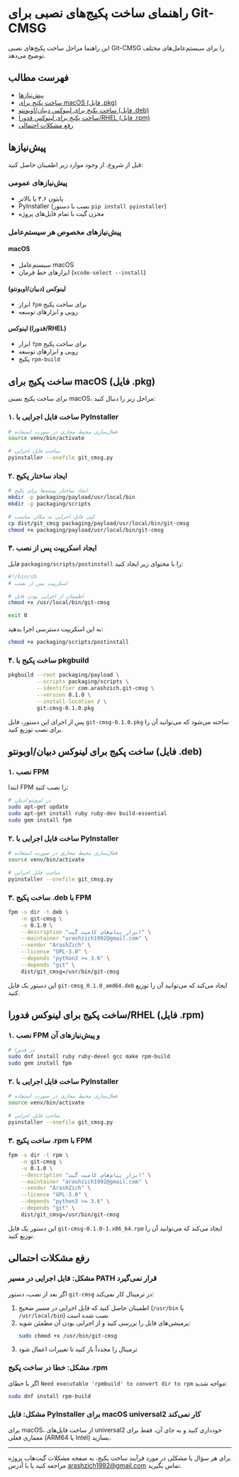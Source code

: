 # راهنمای ساخت پکیج‌های نصبی برای Git-CMSG

این راهنما مراحل ساخت پکیج‌های نصبی Git-CMSG را برای سیستم‌عامل‌های مختلف توضیح می‌دهد.

## فهرست مطالب

- [پیش‌نیازها](#پیش‌نیازها)
- [ساخت پکیج برای macOS (فایل .pkg)](#ساخت-پکیج-برای-macos-فایل-pkg)
- [ساخت پکیج برای لینوکس دبیان/اوبونتو (فایل .deb)](#ساخت-پکیج-برای-لینوکس-دبیاناوبونتو-فایل-deb)
- [ساخت پکیج برای لینوکس فدورا/RHEL (فایل .rpm)](#ساخت-پکیج-برای-لینوکس-فدوراrhel-فایل-rpm)
- [رفع مشکلات احتمالی](#رفع-مشکلات-احتمالی)

## پیش‌نیازها

قبل از شروع، از وجود موارد زیر اطمینان حاصل کنید:

### پیش‌نیازهای عمومی
- پایتون ۳.۶ یا بالاتر
- PyInstaller (نصب با دستور `pip install pyinstaller`)
- مخزن گیت با تمام فایل‌های پروژه

### پیش‌نیازهای مخصوص هر سیستم‌عامل

#### macOS
- سیستم‌عامل macOS
- ابزارهای خط فرمان (`xcode-select --install`)

#### لینوکس (دبیان/اوبونتو)
- ابزار `fpm` برای ساخت پکیج
- روبی و ابزارهای توسعه

#### لینوکس (فدورا/RHEL)
- ابزار `fpm` برای ساخت پکیج
- روبی و ابزارهای توسعه
- پکیج `rpm-build`

## ساخت پکیج برای macOS (فایل .pkg)

برای ساخت پکیج نصبی macOS، مراحل زیر را دنبال کنید:

### ۱. ساخت فایل اجرایی با PyInstaller

```bash
# فعال‌سازی محیط مجازی در صورت استفاده
source venv/bin/activate

# ساخت فایل اجرایی
pyinstaller --onefile git_cmsg.py
```

### ۲. ایجاد ساختار پکیج

```bash
# ایجاد ساختار پوشه‌ها برای پکیج
mkdir -p packaging/payload/usr/local/bin
mkdir -p packaging/scripts

# کپی فایل اجرایی به مکان مناسب
cp dist/git_cmsg packaging/payload/usr/local/bin/git-cmsg
chmod +x packaging/payload/usr/local/bin/git-cmsg
```

### ۳. ایجاد اسکریپت پس از نصب

فایل `packaging/scripts/postinstall` را با محتوای زیر ایجاد کنید:

```bash
#!/bin/sh
# اسکریپت پس از نصب

# اطمینان از اجرایی بودن فایل
chmod +x /usr/local/bin/git-cmsg

exit 0
```

به این اسکریپت دسترسی اجرا بدهید:
```bash
chmod +x packaging/scripts/postinstall
```

### ۴. ساخت پکیج با pkgbuild

```bash
pkgbuild --root packaging/payload \
         --scripts packaging/scripts \
         --identifier com.arashzich.git-cmsg \
         --version 0.1.0 \
         --install-location / \
         git-cmsg-0.1.0.pkg
```

پس از اجرای این دستور، فایل `git-cmsg-0.1.0.pkg` ساخته می‌شود که می‌توانید آن را برای نصب توزیع کنید.

## ساخت پکیج برای لینوکس دبیان/اوبونتو (فایل .deb)

### ۱. نصب FPM

ابتدا FPM را نصب کنید:

```bash
# در اوبونتو/دبیان
sudo apt-get update
sudo apt-get install ruby ruby-dev build-essential
sudo gem install fpm
```

### ۲. ساخت فایل اجرایی با PyInstaller

```bash
# فعال‌سازی محیط مجازی در صورت استفاده
source venv/bin/activate

# ساخت فایل اجرایی
pyinstaller --onefile git_cmsg.py
```

### ۳. ساخت پکیج .deb با FPM

```bash
fpm -s dir -t deb \
    -n git-cmsg \
    -v 0.1.0 \
    --description "ابزار پیام‌های کامیت گیت" \
    --maintainer "arashzich1992@gmail.com" \
    --vendor "ArashZich" \
    --license "GPL-3.0" \
    --depends "python3 >= 3.6" \
    --depends "git" \
    dist/git_cmsg=/usr/bin/git-cmsg
```

این دستور یک فایل `git-cmsg_0.1.0_amd64.deb` ایجاد می‌کند که می‌توانید آن را توزیع کنید.

## ساخت پکیج برای لینوکس فدورا/RHEL (فایل .rpm)

### ۱. نصب FPM و پیش‌نیازهای آن

```bash
# در فدورا
sudo dnf install ruby ruby-devel gcc make rpm-build
sudo gem install fpm
```

### ۲. ساخت فایل اجرایی با PyInstaller

```bash
# فعال‌سازی محیط مجازی در صورت استفاده
source venv/bin/activate

# ساخت فایل اجرایی
pyinstaller --onefile git_cmsg.py
```

### ۳. ساخت پکیج .rpm با FPM

```bash
fpm -s dir -t rpm \
    -n git-cmsg \
    -v 0.1.0 \
    --description "ابزار پیام‌های کامیت گیت" \
    --maintainer "arashzich1992@gmail.com" \
    --vendor "ArashZich" \
    --license "GPL-3.0" \
    --depends "python3 >= 3.6" \
    --depends "git" \
    dist/git_cmsg=/usr/bin/git-cmsg
```

این دستور یک فایل `git-cmsg-0.1.0-1.x86_64.rpm` ایجاد می‌کند که می‌توانید آن را توزیع کنید.

## رفع مشکلات احتمالی

### مشکل: فایل اجرایی در مسیر PATH قرار نمی‌گیرد

اگر بعد از نصب، دستور `git-cmsg` در ترمینال کار نمی‌کند:

1. اطمینان حاصل کنید که فایل اجرایی در مسیر صحیح (`/usr/bin` یا `/usr/local/bin`) نصب شده است
2. پرمیشن‌های فایل را بررسی کنید و از اجرایی بودن آن مطمئن شوید:
   ```bash
   sudo chmod +x /usr/bin/git-cmsg
   ```
3. ترمینال را مجدداً باز کنید تا تغییرات اعمال شود

### مشکل: خطا در ساخت پکیج .rpm

اگر با خطای `Need executable 'rpmbuild' to convert dir to rpm` مواجه شدید:
```bash
sudo dnf install rpm-build
```

### مشکل: فایل PyInstaller برای macOS universal2 کار نمی‌کند

برای macOS، از ساخت فایل‌های universal2 خودداری کنید و به جای آن، فقط برای معماری فعلی (ARM64 یا Intel) بسازید.

---

برای هر سؤال یا مشکلی در مورد فرآیند ساخت پکیج، به صفحه مشکلات گیت‌هاب پروژه مراجعه کنید یا با آدرس arashzich1992@gmail.com تماس بگیرید.